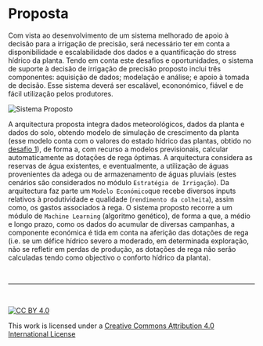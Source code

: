 # Proposta

Com vista ao desenvolvimento de um sistema melhorado de apoio à decisão para a irrigação de precisão, será necessário ter em conta a disponibilidade e escalabilidade dos dados e a quantificação do stress hídrico da planta. Tendo em conta este desafios e oportunidades, o sistema de suporte à decisão de irrigação de precisão proposto inclui três componentes: aquisição de dados; modelação e análise; e apoio à tomada de decisão. Esse sistema deverá ser escalável, econonómico, fiável e de fácil utilização pelos produtores.

![Sistema Proposto](https://i.imgur.com/wrRUtmw.png)

A arquitectura proposta integra dados meteorológicos, dados da planta e dados do solo, obtendo modelo de simulação de crescimento da planta (esse modelo conta com o valores do estado hídrico das plantas, obtido no [desafio 1](https://hackathondouroporto2021-01.readthedocs.io/)), de forma a, com recurso a modelos
previsionais, calcular automaticamente as dotações de rega óptimas. A arquitectura considera as reservas de água existentes, e eventualmente, a utilização de águas provenientes da adega ou de armazenamento de águas pluviais (estes cenários são considerados no módulo `Estratégia de Irrigação`). Da arquitectura faz parte um `Modelo Económico`que recebe diversos inputs relativos à produtividade e qualidade (`rendimento da colheita`), assim como, os gastos associados à rega. O sistema proposto recorre a um módulo de `Machine Learning` (algoritmo genético), de forma a que, a médio e longo prazo, como os dados do acumular de diversas campanhas, a componente económica é tida em conta
na aferição das dotações de rega (i.e. se um défice hídrico severo a moderado, em determinada exploração, não se refletir em perdas de produção, as dotações de rega não
serão calculadas tendo como objectivo o conforto hídrico da planta).


&nbsp;

*** 

&nbsp;

[![CC BY 4.0](https://i.creativecommons.org/l/by/4.0/88x31.png)](http://creativecommons.org/licenses/by/4.0/)

This work is licensed under a [Creative Commons Attribution 4.0 International License](http://creativecommons.org/licenses/by/4.0/)
